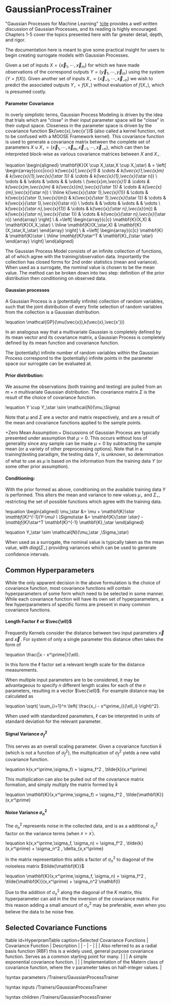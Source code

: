 # GaussianProcessTrainer

"Gaussian Processes for Machine Learning" [!cite](rasmussen2005gaussian) provides a well written discussion of Gaussian Processes, and its reading is highly encouraged. Chapters 1-5 cover the topics presented here with far greater detail, depth, and rigor.

The documentation here is meant to give some practical insight for users to begin creating surrogate models with Gaussian Processes.

Given a set of inputs $X=\lbrace{\vec{x}_1, \cdots, \vec{x}_m \rbrace}$ for which we have made observations of the correspond outputs $Y=\lbrace{\vec{y}_1, \cdots, \vec{y}_m \rbrace}$ using the system ($Y = f(X)$). Given another set of inputs $X_\star=\lbrace{\vec{x}_{\star 1}, \cdots, \vec{x}_{\star n} \rbrace}$ we wish to predict the associated outputs $Y_\star=f(X_\star)$ without evaluation of $f(X_\star)$, which is presumed costly.

#### Parameter Covariance

In overly simplistic terms, Gaussian Process Modeling is driven by the idea that trials which are "close" in their input parameter space will be "close" in their output space. Closeness in the parameter space is driven by the covariance function $k(\vec{x},\vec{x'})$ (also called a kernel function, not to be confused with a MOOSE Framework kernel). This covariance function is used to generate a covariance matrix between the complete set of parameters $X \cup X_\star = \lbrace{\vec{x}_1, \cdots, \vec{x}_m, \vec{x}_{\star 1}, \cdots, \vec{x}_{\star n} \rbrace}$, which can then be interpreted block-wise as various covariance matrices between $X$ and $X_\star$.

!equation
\begin{aligned}
\mathbf{K}(X \cup X_\star,X \cup X_\star) & = \left[
\begin{array}{ccc|ccc}
k(\vec{x}_1,\vec{x}_1) & \cdots & k(\vec{x}_1,\vec{x}_m)  & k(\vec{x}_{1},\vec{x}_{\star 1}) & \cdots & k(\vec{x}_{1},\vec{x}_{\star n}) \\
\vdots &   & \vdots  & \vdots &   & \vdots \\
(\vec{x}_m,\vec{x}_1)  & \cdots & k(\vec{x}_m,\vec{x}_m) & k(\vec{x}_{m},\vec{x}_{\star 1})  & \cdots & k(\vec{x}_{m},\vec{x}_{\star n}) \\ \hline
k(\vec{x}_{\star 1},\vec{x}_{1}) & \cdots & k(\vec{x}_{\star 1},\vec{x}_{m}) &  k(\vec{x}_{\star 1},\vec{x}_{\star 1}) & \cdots & k(\vec{x}_{\star 1},\vec{x}_{\star n}) \\
\vdots &   & \vdots & \vdots &   & \vdots \\
k(\vec{x}_{\star n},\vec{x}_{1})  & \cdots & k(\vec{x}_{\star n},\vec{x}_{m}) & k(\vec{x}_{\star n},\vec{x}_{\star 1})  & \cdots & k(\vec{x}_{\star n},\vec{x}_{\star n})
\end{array}
\right] \\
& =\left[
\begin{array}{c|c}
 \mathbf{K}(X,X) & \mathbf{K}(X,X_\star) \\ \hline
  \mathbf{K}(X_\star,X) & \mathbf{K}(X_\star,X_\star)
\end{array}
\right] \\
& =\left[
\begin{array}{c|c}
 \mathbf{K} & \mathbf{K}_\star \\ \hline
  \mathbf{K}_\star^T  & \mathbf{K}_{\star \star}
\end{array}
\right]
\end{aligned}

The Gaussian Process Model consists of an infinite collection of functions, all of which agree with the training/observation data. Importantly the collection has closed forms for 2nd order statistics (mean and variance). When used as a surrogate, the nominal value is chosen to be the mean value. The method can be broken down into two step: definition of the prior distribution then conditioning on observed data.

#### Gaussian processes

A Gaussian Process is a (potentially infinite) collection of random variables, such that the joint distribution of every finite selection of random variables from the collection is a Gaussian distribution.

!equation
\mathcal{GP}(\mu(\vec{x}),k(\vec{x},\vec{x'}))  

In an analogous way that a multivariate Gaussian is completely defined by its mean vector and its covariance matrix, a Gaussian Process is completely defined by its mean function and covariance function.

The (potentially) infinite number of random variables within the Gaussian Process correspond to the (potentially) infinite points in the parameter space our surrogate can be evaluated at.

#### Prior distribution:

We assume the observations (both training and testing) are pulled from an $m+n$ multivariate Gaussian distribution. The covariance matrix $\Sigma$ is the result of the choice of covariance function.

!equation
Y \cup Y_\star \sim \mathcal{N}(\mu,\Sigma)

Note that $\mu$ and $\Sigma$ are a vector and matrix respectively, and are a result of the mean and covariance functions applied to the sample points.  

+Zero Mean Assumption:+ Discussions of Gaussian Process are typically presented under assumption that $\mu=0$. This occurs without loss of generality since any sample can be made $\mu=0$ by subtracting the sample mean (or a variety of other preprocessing options). Note that in a training\testing paradigm, the testing data $Y_\star$ is unknown, so determination of what to use as $\mu$ is based on the information from the training data $Y$ (or some other prior assumption).

#### Conditioning:

With the prior formed as above, conditioning on the available training data $Y$ is performed. This alters the mean and variance to new values $\mu_\star$ and $\Sigma_\star$, restricting the set of possible functions which agree with the training data.

!equation
\begin{aligned}
\mu_\star &= \mu + \mathbf{K}_\star \mathbf{K}^{-1}(Y-\mu) \\
\Sigma_\star &= \mathbf{K}_{\star \star} - \mathbf{K}_\star^T \mathbf{K}^{-1} \mathbf{K}_\star
\end{aligned}

!equation
Y_\star \sim \mathcal{N}(\mu_\star ,\Sigma_\star)

When used as a surrogate, the nominal value is typically taken as the mean value, with $diag(\Sigma_\star)$ providing variances which can be used to generate confidence intervals.

## Common Hyperparameters

While the only apparent decision in the above formulation is the choice of covariance function, most covariance functions will contain hyperparameters of some form which need to be selected in some manner. While each covariance function will have its own set of hyperparameters, a few hyperparameters of specific forms are present in many common covariance functions.



#### Length Factor $\ell$ or $\vec{\ell}$

Frequently Kernels consider the distance between two input parameters $\vec{x}$ and $\vec{x}^\prime$. For system of only a single parameter this distance often takes the form of

!equation
\frac{|x - x^\prime|}{\ell}.

In this form the $\ell$ factor set a relevant length scale for the distance measurements.

When multiple input parameters are to be considered, it may be advantageous to specify $n$ different length scales for each of the $n$ parameters, resulting in a vector $\vec{\ell}$. For example distance may be calculated as

!equation
\sqrt{ \sum_{i=1}^n \left( \frac{x_i - x^\prime_i}{\ell_i} \right)^2}.

When used with standardized parameters, $\ell$ can be interpreted in units of standard deviation for the relevant parameter.

#### Signal Variance $\sigma_f^2$

This serves as an overall scaling parameter. Given a covariance function $\tilde{k}$ (which is not a function of $\sigma_f^2$), the multiplication of $\sigma_f^2$ yields a new valid covariance function.

!equation
k(x,x^\prime,\sigma_f) = \sigma_f^2 \, \tilde{k}(x,x^\prime)

This multiplication can also be pulled out of the covariance matrix formation, and simply multiply the matrix formed by $\tilde{k}$

!equation
\mathbf{K}(x,x^\prime,\sigma_f) = \sigma_f^2 \, \tilde{\mathbf{K}}(x,x^\prime)


#### Noise Variance $\sigma_n^2$

The $\sigma_n^2$ represents noise in the collected data, and is as a additional $\sigma_n^2$ factor on the variance terms (when $x=x^\prime$).

!equation
k(x,x^\prime,\sigma_f, \sigma_n) = \sigma_f^2 \, \tilde{k}(x,x^\prime) + \sigma_n^2 \, \delta_{x,x^\prime}

In the matrix representation this adds a factor of $\sigma_n^2$ to diagonal of the noiseless matrix $\tilde{\mathbf{K}}$

!equation
\mathbf{K}(x,x^\prime,\sigma_f, \sigma_n) = \sigma_f^2 \, \tilde{\mathbf{K}}(x,x^\prime) + \sigma_n^2 \mathbf{I}

Due to the addition of $\sigma_n^2$ along the diagonal of the $K$ matrix, this hyperparameter can aid in the the inversion of the covariance matrix. For this reason adding a small amount of $\sigma_n^2$ may be preferable, even when you believe the data to be noise free.


## Selected Covariance Functions

!table id=HyperpramTable caption=Selected Covariance Functions
| Covariance Function | Description |
| - | - |
| [](SquaredExponentialCovariance.md) | Also referred to as a radial basis function (RBF) this is a widely used, general purpose covariance function. Serves as a common starting point for many. |
| [](ExponentialCovariance.md) | A simple exponential covariance function. |
| [](MaternHalfIntCovariance.md) | Implementation of the Matern class of covariance function, where the $\nu$ parameter takes on half-integer values. |



!syntax parameters /Trainers/GaussianProcessTrainer

!syntax inputs /Trainers/GaussianProcessTrainer

!syntax children /Trainers/GaussianProcessTrainer

